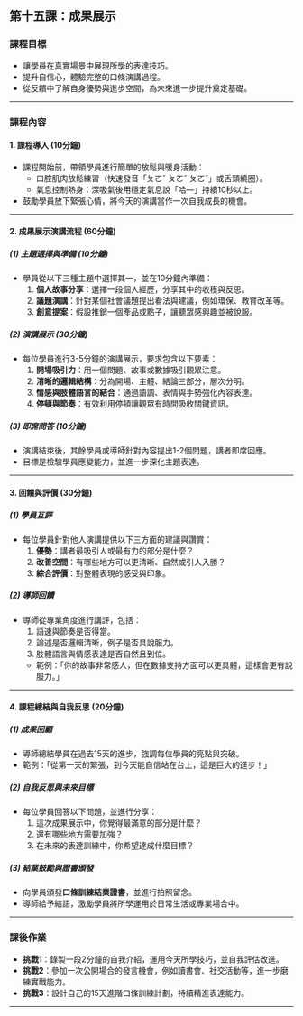 ## 第十五課：成果展示  

### 課程目標  
- 讓學員在真實場景中展現所學的表達技巧。  
- 提升自信心，體驗完整的口條演講過程。  
- 從反饋中了解自身優勢與進步空間，為未來進一步提升奠定基礎。  

---

### 課程內容  

#### 1. **課程導入 (10分鐘)**  
- 課程開始前，帶領學員進行簡單的放鬆與暖身活動：  
  - 口腔肌肉放鬆練習（快速發音「ㄆㄛˇ ㄆㄛˇ ㄆㄛˇ」或舌頭繞圈）。  
  - 氣息控制熱身：深吸氣後用穩定氣息說「哈—」持續10秒以上。  
- 鼓勵學員放下緊張心情，將今天的演講當作一次自我成長的機會。  

---

#### 2. **成果展示演講流程 (60分鐘)**  

##### **(1) 主題選擇與準備 (10分鐘)**  
- 學員從以下三種主題中選擇其一，並在10分鐘內準備：  
  1. **個人故事分享**：選擇一段個人經歷，分享其中的收穫與反思。  
  2. **議題演講**：針對某個社會議題提出看法與建議，例如環保、教育改革等。  
  3. **創意提案**：假設推銷一個產品或點子，讓聽眾感興趣並被說服。  

##### **(2) 演講展示 (30分鐘)**  
- 每位學員進行3-5分鐘的演講展示，要求包含以下要素：  
  1. **開場吸引力**：用一個問題、故事或數據吸引觀眾注意。  
  2. **清晰的邏輯結構**：分為開場、主體、結論三部分，層次分明。  
  3. **情感與肢體語言的結合**：通過語調、表情與手勢強化內容表達。  
  4. **停頓與節奏**：有效利用停頓讓觀眾有時間吸收關鍵資訊。  

##### **(3) 即席問答 (10分鐘)**  
- 演講結束後，其餘學員或導師針對內容提出1-2個問題，講者即席回應。  
- 目標是檢驗學員應變能力，並進一步深化主題表達。  

---

#### 3. **回饋與評價 (30分鐘)**  

##### **(1) 學員互評**  
- 每位學員針對他人演講提供以下三方面的建議與讚賞：  
  1. **優勢**：講者最吸引人或最有力的部分是什麼？  
  2. **改善空間**：有哪些地方可以更清晰、自然或引人入勝？  
  3. **綜合評價**：對整體表現的感受與印象。  

##### **(2) 導師回饋**  
- 導師從專業角度進行講評，包括：  
  1. 語速與節奏是否得當。  
  2. 論述是否邏輯清晰，例子是否具說服力。  
  3. 肢體語言與情感表達是否自然且到位。  
  - 範例：「你的故事非常感人，但在數據支持方面可以更具體，這樣會更有說服力。」  

---

#### 4. **課程總結與自我反思 (20分鐘)**  

##### **(1) 成果回顧**  
- 導師總結學員在過去15天的進步，強調每位學員的亮點與突破。  
- 範例：「從第一天的緊張，到今天能自信站在台上，這是巨大的進步！」  

##### **(2) 自我反思與未來目標**  
- 每位學員回答以下問題，並進行分享：  
  1. 這次成果展示中，你覺得最滿意的部分是什麼？  
  2. 還有哪些地方需要加強？  
  3. 在未來的表達訓練中，你希望達成什麼目標？  

##### **(3) 結業鼓勵與證書頒發**  
- 向學員頒發**口條訓練結業證書**，並進行拍照留念。  
- 導師給予結語，激勵學員將所學運用於日常生活或專業場合中。  

---

### 課後作業  
- **挑戰1**：錄製一段2分鐘的自我介紹，運用今天所學技巧，並自我評估改進。  
- **挑戰2**：參加一次公開場合的發言機會，例如讀書會、社交活動等，進一步磨練實戰能力。  
- **挑戰3**：設計自己的15天進階口條訓練計劃，持續精進表達能力。  

---
